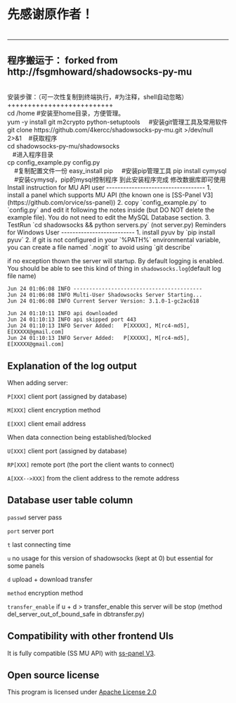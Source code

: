 <h1>先感谢原作者！<h1>


-----------------------------------
程序搬运于：
forked from http://fsgmhoward/shadowsocks-py-mu
-----------------------------------

<br>
安装步骤：（可一次性复制到终端执行，#为注释，shell自动忽略）<br>
++++++++++++++++++++++++++<br>
cd /home    #安装至home目录，方便管理。<br>
yum -y install git  m2crypto python-setuptools      #安装git管理工具及常用软件<br>
git clone https://github.com/4kercc/shadowsocks-py-mu.git >/dev/null 2>&1    #获取程序<br>
cd shadowsocks-py-mu/shadowsocks<br>    #进入程序目录<br>
cp config_example.py config.py<br>      #复制配置文件一份
easy_install pip     #安装pip管理工具
pip install cymysql     #安装cymysql，pip的mysql控制程序
到此安装程序完成
修改数据库即可使用
Install instruction for MU API user
-----------------------------------
1. install a panel which supports MU API (the known one is [SS-Panel V3](https://github.com/orvice/ss-panel))
2. copy `config_example.py` to `config.py` and edit it following the notes inside (but DO NOT delete the example file). You do not need to edit the MySQL Database section.
3. TestRun `cd shadowsocks && python servers.py` (not server.py)
Reminders for Windows User
--------------------------
1. install pyuv by `pip install pyuv`
2. if git is not configured in your `%PATH%` environmental variable, you can create a file named `.nogit` to avoid using `git describe`

if no exception thown the server will startup. By default logging is enabled.
You should be able to see this kind of thing in `shadowsocks.log`(default log file name)
```
Jun 24 01:06:08 INFO -----------------------------------------
Jun 24 01:06:08 INFO Multi-User Shadowsocks Server Starting...
Jun 24 01:06:08 INFO Current Server Version: 3.1.0-1-gc2ac618

Jun 24 01:10:11 INFO api downloaded
Jun 24 01:10:13 INFO api skipped port 443
Jun 24 01:10:13 INFO Server Added:   P[XXXXX], M[rc4-md5], E[XXXXX@gmail.com]
Jun 24 01:10:13 INFO Server Added:   P[XXXXX], M[rc4-md5], E[XXXXX@gmail.com]
```

Explanation of the log output
-----------------------------
When adding server:

`P[XXX]` client port (assigned by database)

`M[XXX]` client encryption method

`E[XXX]` client email address

When data connection being established/blocked

`U[XXX]` client port (assigned by database)

`RP[XXX]` remote port (the port the client wants to connect)

`A[XXX-->XXX]` from the client address to the remote address

Database user table column
--------------------------
`passwd` server pass

`port` server port

`t` last connecting time

`u` no usage for this version of shadowsocks (kept at 0) but essential for some panels

`d` upload + download transfer

`method` encryption method

`transfer_enable` if u + d > transfer_enable this server will be stop (method del_server_out_of_bound_safe in dbtransfer.py)

Compatibility with other frontend UIs
-------------------------------------
It is fully compatible (SS MU API) with [ss-panel V3](https://github.com/orvice/ss-panel).

Open source license
-------------------
This program is licensed under [Apache License 2.0](http://www.apache.org/licenses/LICENSE-2.0)
